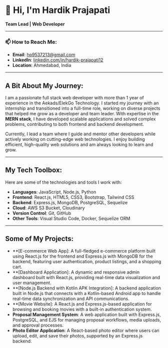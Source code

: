 # 👋 Hi, I'm Hardik Prajapati

**Team Lead | Web Developer**

---

### 📫 How to Reach Me:
- **Email**: hp9537213@gmail.com
- **LinkedIn**: [linkedin.com/in/hardik-prajapati12](https://www.linkedin.com/in/hardik-prajapati12)
- **Location**: Ahmedabad, India

---

## A Bit About My Journey:
I am a passionate full stack web developer with more than 1 year of experience in the Aekads/ElekGo Technology. I started my journey with an internship and transitioned into a full-time role, working on diverse projects that helped me grow as a developer and team leader. With expertise in the **MERN stack**, I have developed scalable applications and solved complex problems, contributing to both frontend and backend development.

Currently, I lead a team where I guide and mentor other developers while actively working on cutting-edge web technologies. I enjoy building efficient, high-quality web solutions and am always looking to learn and grow.

---

## My Tech Toolbox:
Here are some of the technologies and tools I work with:
- **Languages**: JavaScript, Node.js, Python
- **Frontend**: React.js, HTML5, CSS3, Bootstrap, Tailwind CSS
- **Backend**: Express.js, MongoDB, PostgreSQL, Sequelize
- **Cloud**: AWS S3 Bucket, Cloudinary
- **Version Control**: Git, GitHub
- **Other Tools**: Visual Studio Code, Docker, Sequelize ORM

---

## Some of My Projects:
- **[E-commerce Web App]: A full-fledged e-commerce platform built using React.js for the frontend and Express.js with MongoDB for the backend, featuring user authentication, product listings, and a shopping cart.
- **[Dashboard Application]: A dynamic and responsive admin dashboard built with React.js, providing real-time data visualization and user management.
- **[Node.js Backend with Kotlin APK Integration]: A backend application built in Node.js that connects with a Kotlin-based Android app to handle real-time data synchronization and API communications.
- **[Movie Website]: A React.js and Express.js-based application for browsing and booking movies with a built-in authentication system.
- **Proposal Management System**: A web application built with Express.js, PostgreSQL, and EJS for managing proposal workflows, media uploads, and approval processes.
- **Photo Editor Application**: A React-based photo editor where users can upload, edit, and save their photos, supported by an Express.js backend.
